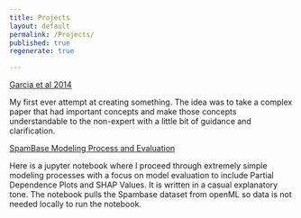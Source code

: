```yaml
---
title: Projects
layout: default
permalink: /Projects/
published: true
regenerate: true

---
```

[Garcia et al 2014](a-study-guide.md)

My first ever attempt at creating something. The idea was to take a complex paper that had important concepts and make those concepts understandable to the non-expert with a little bit of guidance and clarification.

[SpamBase Modeling Process and Evaluation](https://nbviewer.jupyter.org/github/bdjulian/bdjulian.github.io/blob/main/Projects/spam-minilab.ipynb)

Here is a jupyter notebook where I proceed through extremely simple modeling processes with a focus on model evaluation to include Partial Dependence Plots and SHAP Values.
It is written in a casual explanatory tone.
The notebook pulls the Spambase dataset from openML so data is not needed locally to run the notebook.
